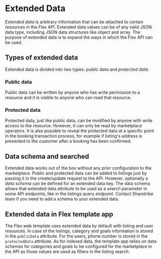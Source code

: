 # Extended Data

_Extended data_ is arbitrary information that can be attached to certain resources in the Flex API.
Extended data values can be of any valid JSON data type, including JSON data structures like object
and array. The purpose of extended data is to expand the ways in which the Flex API can be used.

## Types of extended data

Extended data is divided into two types: _public data_ and _protected data_.

### Public data

Public data can be written by anyone who has write permission to a resource and it is visible to
anyone who can read that resource.

### Protected data

Protected data, just like public data, can be modified by anyone with write access to the resource.
However, it can only be read by marketplace operators. It is also possible to reveal the protected
data at a specific point in the booking transaction process, for example if listing's address is
presented to the customer after a booking has been confirmed.

## Data schema and searched

Extended data works out of the box without any prior configuration to the marketplace. Public and
protected data can be added to listings just by passing it in the create/update request to the API.
However, optionally a _data schema_ can be defined for an extended data key. The data schema allows
that extended data attribute to be used as a search parameter in some API endpoints, like in the
listings query endpoint. Contact Sharetribe team if you need to add a schema to your extended data.

## Extended data in Flex template app

The Flex web template uses extended data by default with listing and user resources. In case of the
listings, category and goals information is stored in the `publicData` attribute. For the users,
phone number is stored in the `protectedData` attribute. As for indexed data, the template app
relies on data schemas for categories and goals to be configured for the marketplace in the API
as those values are used as filters in the listing search.
